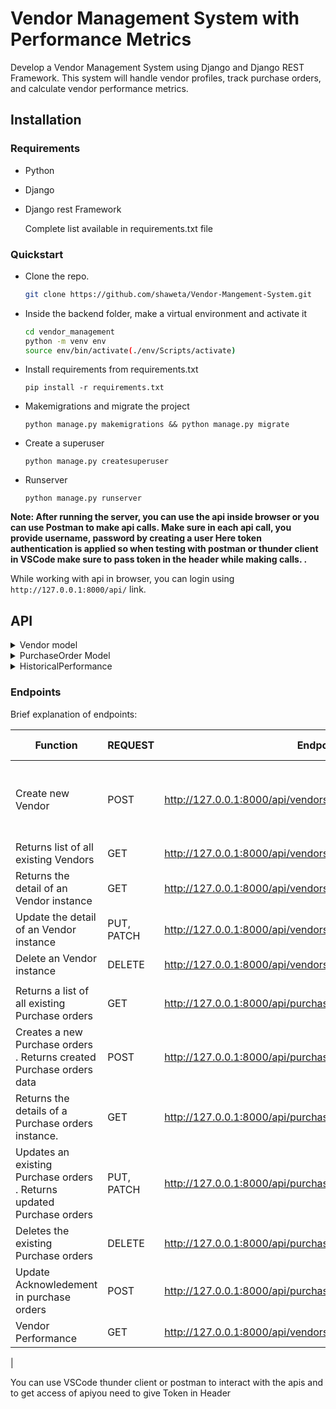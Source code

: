 # Vendor Management System with Performance Metrics

Develop a Vendor Management System using Django and Django REST Framework. This
system will handle vendor profiles, track purchase orders, and calculate vendor performance
metrics.

## Installation

### Requirements
- Python
- Django
- Django rest Framework

  Complete list available in requirements.txt file

### Quickstart
- Clone the repo.  
    ```bash
    git clone https://github.com/shaweta/Vendor-Mangement-System.git
    ```

- Inside the backend folder, make a virtual environment and activate it 
    ```bash
    cd vendor_management
    python -m venv env 
    source env/bin/activate(./env/Scripts/activate)

    ```

- Install requirements from requirements.txt
    ```
    pip install -r requirements.txt
    ```

- Makemigrations and migrate the project
    ```
    python manage.py makemigrations && python manage.py migrate
    ```

- Create a superuser
    ```
    python manage.py createsuperuser
    ```

- Runserver
    ```
    python manage.py runserver
    ```

**Note: After running the server, you can use the api inside browser or you can use Postman to make api calls. Make sure in each api call, you provide username, password by creating a user
Here  token authentication is applied so when testing with postman or thunder client in VSCode make sure to pass token in the header while making calls.
.**



While working with api in browser, you can login using `http://127.0.0.1:8000/api/` link.


## API
<details>
<summary> Vendor model </summary> 

- Vendor:
    - name: string(unique),
    - contact_details: text,
    - address: text
    - vendor_code:charfield

</details>

<details>
<summary> PurchaseOrder Model </summary>


</details>

<details>
<summary>HistoricalPerformance </summary>

</details>



### Endpoints

Brief explanation of endpoints:

| Function                                                                                               | REQUEST    | Endpoint                                                | Authorization | form-data                                 |
|--------------------------------------------------------------------------------------------------------|------------|---------------------------------------------------------|---------------|-------------------------------------------|
| Create new Vendor                                                                                      | POST       | http://127.0.0.1:8000/api/vendors/                      | Token Auth    | username, email, password pass token in header                   |
| Returns list of all existing Vendors                                                                   | GET        |  http://127.0.0.1:8000/api/vendors/                     | Token Auth    |                                           |
| Returns the detail of an Vendor instance                                                               | GET        | http://127.0.0.1:8000/api/vendors/{int:id}/             | Token Auth    |                                           |
| Update the detail of an Vendor instance                                                                | PUT, PATCH | http://127.0.0.1:8000/api/vendors/{int:id}/             | Token Auth   |                                           |
| Delete an Vendor instance                                                                              | DELETE     | http://127.0.0.1:8000/api/vendors/{int:id}/             | Token Auth    |                                           |
|                                                                                                        |            |                                                         |               |                                           |
| Returns a list of all existing Purchase orders                                                         | GET        | http://127.0.0.1:8000/api/purchase_orders/              | Token Auth  |                                           |
| Creates a new Purchase orders . Returns created Purchase orders  data                                  | POST       | http://127.0.0.1:8000/api/purchase_orders/              | Token Auth   |  |
| Returns the details of a Purchase orders instance.                                                     | GET        | http://127.0.0.1:8000/api/purchase_orders/{int:id}/     | Token Auth    |                                           |
| Updates an existing Purchase orders . Returns updated Purchase orders                                  | PUT, PATCH | http://127.0.0.1:8000/api/purchase_orders/{int:id}/     | Token Auth   |  |
| Deletes the existing Purchase orders                                                                   | DELETE     | http://127.0.0.1:8000/api/purchase_orders/{int:id}/     | Token Auth    |                                           |
| Update Acknowledement  in purchase orders                                                              | POST       | http://127.0.0.1:8000/api/purchase_orders/{int:id}/acknowledge/| Token Auth |                                           |
| Vendor Performance                                                                                     | GET        | http://127.0.0.1:8000/api/vendors/{int:id}/performance   |Token Auth    |                        |
| 

You can use  VSCode thunder client or postman to interact with the apis and to get access of apiyou need to give Token in Header 


